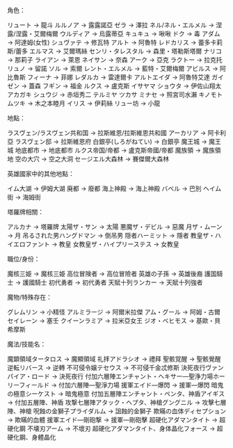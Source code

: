 角色：

リュート → 龍斗
ルルノア → 露露諾亞
ゼラ → 澤拉
ネル/ネル・エルメル → 涅露/涅露・艾爾梅爾
ウルディア → 烏露蒂亞
キュキュ → 啾啾
ドク → 毒
アダム → 阿達姆(女性)
シュヴァテ → 修瓦特
アルト → 阿魯特
レドカリス → 蕾多卡莉斯/蕾多
エルマス → 艾爾瑪絲
センリ・タレスタル → 森里・塔勒斯塔爾
ナリコ → 那莉子
ライアン → 萊恩
ネイサン → 奈森
アーク → 亞克
ラクトー → 拉克托
リュノ → 留諾
ソル → 索爾
レント・エルメル → 藍特・艾爾梅爾
アビルス → 阿比魯斯
フィーナ → 菲娜
レダルカ → 雷達爾卡
アルトエイダ → 阿魯特艾達
ガイゼン → 蓋森
フギン → 福金
ルクス → 盧克斯
イサヤマ ショウタ → 伊佐山翔太
アカガキ シュウジ → 赤垣秀二
テルミヤ ツカサ ミナセ → 照宮司水瀨
キノモト ムツキ → 木之本睦月
イリス → 伊莉絲
リュー坊 → 小龍

地點：

ラスヴェン/ラスヴェン共和国 → 拉斯維恩/拉斯維恩共和國
アーカリア → 阿卡利亞
ラスヴェン邸 → 拉斯維恩府
白銀亭(しろがねてい) → 白銀亭
魔王城 → 魔王城
地底都市 → 地底都市
ルクス帝国/帝都 → 盧克斯帝國/帝都
魔族領 → 魔族領地
空の大穴 → 空之大洞
セージエル大森林 → 賽傑爾大森林

英雄國家中的其他地點：

イム大湖 → 伊姆大湖
廃都 → 廢都
海上神殿 → 海上神殿
バベル → 巴別
ヘイム街 → 海姆街

塔羅牌相關：

アルカナ → 塔羅牌
太陽ザ・サン → 太陽
悪魔ザ・デビル → 惡魔
月ザ・ムーン → 月
吊るされた男ハングドマン → 倒吊男
隠者ハーミット → 隱者
教皇ザ・ハイエロファント → 教皇
女教皇ザ・ハイプリーステス → 女教皇

職位/身份：

魔核三姫 → 魔核三姫
高位冒険者 → 高位冒險者
英雄の子孫 → 英雄後裔
護国騎士 → 護國騎士
初代勇者 → 初代勇者
天賦十列ランカー → 天賦十列強者

魔物/特殊存在：

グレムリン → 小精怪
アルミラージ → 阿爾米拉傑
アム・グール → 阿姆・古爾
セイレーン → 塞壬
クイーンラミア → 拉米亞女王
ジオ・ベヒモス → 基歐・貝希摩斯

魔法/技能名：

魔顕領域タータロス → 魔顯領域
礼拝アドラシオ → 禮拜
聖骸覚醒 → 聖骸覺醒
逆転リバース → 逆轉
不可侵令嬢テセウス → 不可侵千金忒修斯
決死夜行ヴァンパイア・ロード → 決死夜行
付加六層陣エンチャント・ヘキサー―聖浄力場ホーリーフィールド → 付加六層陣—聖淨力場
援軍エイド―爆閃 → 援軍—爆閃
暗鬼の極意シーケスト → 暗鬼極意
付加五層陣エンチャント・ペンタ、神盾アイギス → 付加五層陣、神盾
攻撃七層陣アタック・ヘプタ、神槍グングニル → 攻擊七層陣、神槍
呪蝕の金獅子プライダルム → 詛蝕的金獅子
欺瞞の血体ディセプション → 欺瞞的血體
援軍エイド―剛砲撃 → 援軍—剛砲擊
超硬化アダマンタイト → 超硬化鋼
不壊刃アーム → 不壞刃
超硬化アダマンタイト、身体晶化フォース → 超硬化鋼、身體晶化
